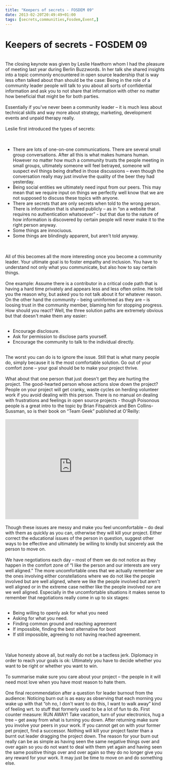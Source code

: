 ```yaml
---
title: "Keepers of secrets - FOSDEM 09"
date: 2013-02-20T20:49:49+01:00
tags: [secrets,communities,Fosdem,Event,]
---
```


# Keepers of secrets - FOSDEM 09


<br>The closing keynote was given by Leslie Hawthorn whom I had the pleasure of meeting last year during Berlin 
Buzzwords. In her talk she shared insights into a topic commonly encountered in open source leadership that is way less 
often talked about than should be the case: Being in the role of a community leader people will talk to you about all 
sorts of confidential information and ask you to not share that information with other no matter how beneficial that 
might be for both parties.<br><br>Essentially if you've never been a community leader – it is much less about technical 
skills and way more about strategy, marketing, development events and unpaid therapy really.<br><br>Leslie first 
introduced the types of secrets:<br><br><ul><br><li>There are lots of one-on-one communications. There are several 
small group conversations. After all this is what makes humans human. However no matter how much a community trusts the 
people meeting in small groups, ultimately someone will feel betrayed, someone will suspect evil things being drafted 
in those discussions – even though the conversation really may just involve the quality of the beer they had 
yesterday.<br><li>Being social entities we ultimately need input from our peers. This may mean that we require input on 
things we perfectly well know that we are not supposed to discuss these topics with anyone.<br><li>There are secrets 
that are only secrets when told to the wrong person. There is information that is shared publicly – as in “on a website 
that requires no authentication whatsoever” - but that due to the nature of how information is discovered by certain 
people will never make it to the right person anyway.<br><li>Some things are innociuous.<br><li>Some things are 
blindingly apparent, but aren't told anyway.<br></ul><br><br>All of this becomes all the more interesting once you 
become a community leader. Your ultimate goal is to foster empathy and inclusion. You have to understand not only what 
you communicate, but also how to say certain things.<br><br>One example: Assume there is a contributor in a critical 
code path that is having a hard time privately and appears less and less often online. He told you the reason why, but 
asked you to not talk about it for whatever reason. On the other hand the community – being uninformed as they are – is 
loosing trust in the community member, blaming him for stopping progress. How should you react? Well, the three 
solution paths are extremely obvious but that doesn't make them any easier:<br><ul><br><li>Encourage 
disclosure.<br><li>Ask for permission to disclose parts yourself.<br><li>Encourage the community to talk to the 
individual directly.<br></ul><br>The worst you can do is to ignore the issue. Still that is what many people do, simply 
because it is the most comfortable solution. Go out of your comfort zone – your goal should be to make your project 
thrive.<br><br>What about that one person that just doesn't get they are hurting the project. The good-hearted person 
whose actions slow down the project? People on your project will get cranky, waste cycles on herding volunteer work if 
you avoid dealing with this person. There is no manual on dealing with frustrations and feelings in open source 
projects - though Poisonous people</a> is a great intro to the topic by Brian Fitspatrick and Ben Collins-Sussman, so 
is their book on “Team Geek” published at O'Reilly:<br><br><iframe width="420" height="315" 
src="http://www.youtube.com/embed/Q52kFL8zVoM" frameborder="0" allowfullscreen></iframe><br><br>Though these issues are 
messy and make you feel uncomfortable – do deal with them as quickly as you can, otherwise they will kill your project. 
Either correct the educational issues of the person in question, suggest other ways to be effective and ultimately be 
willing to kindly but sincerely ask the person to move on.<br><br>We have negotiations each day – most of them we do 
not notice as they happen in the comfort zone of “I like the person and our interests are very well aligned.” The more 
uncomfortable ones that we actually remember are the ones involving either constellations where we do not like the 
people involved but are well aligned, where we like the people involved but aren't well aligned or in the extreme case 
neither like the people involved nor are we well aligned. Especially in the uncomfortable situations it makes sense to 
remember that negotiations really come in up to six stages:<br><ul><br><li>Being willing to openly ask for what you 
need<br><li>Asking for what you need.<br><li>Finding common ground and reaching agreement<br><li>If impossible, finding 
the best alternative for boot<br><li>If still impossible, agreeing to not having reached 
agreement.<br></ul><br><br>Value honesty above all, but really do not be a tactless jerk. Diplomacy in order to reach 
your goals is ok: Ultimately you have to decide whether you want to be right or whether you want to win.<br><br>To 
summarise make sure you care about your project – the people in it will need most love when you have most reason to 
hate them.<br><br>One final recommendation after a question for leader burnout from the audience: Noticing burn out is 
as easy as observing that each morning you wake up with that “oh no, I don't want to do this, I want to walk away” kind 
of feeling wrt. to stuff that formerly used to be a lot of fun to do. First counter measure: RUN AWAY! Take vacation, 
turn of your electronics, hug a tree – get away from what is turning you down. After returning make sure you involve 
your peers in your work. If you cannot get on with your former pet project, find a successor. Nothing will kill your 
project faster than a burnt out leader dragging the project down. The reason for your burn out really can be as simple 
as having seen the same negative things over and over again so you do not want to deal with them yet again and having 
seen the same positive things over and over again so they do no longer give you any reward for your work. It may just 
be time to move on and do something else.<br>

